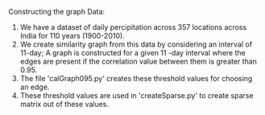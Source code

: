Constructing the graph Data:
  1. We have a dataset of daily percipitation across 357 locations across India for 110 years (1900-2010).
  2. We create similarity graph from this data by considering an interval of 11-day; A graph is constructed for a given 11 -day    interval where the edges are present if the correlation value between them is greater than 0.95.
  3. The file 'calGraph095.py' creates these threshold values for choosing an edge. 
  4. These threshold values are used in 'createSparse.py' to create sparse matrix out of these values.
